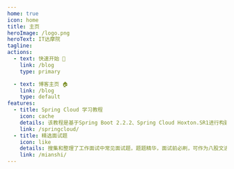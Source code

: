 ```yaml
---
home: true
icon: home
title: 主页
heroImage: /logo.png
heroText: IT达摩院
tagline: 
actions:
  - text: 快速开始 🌈
    link: /blog
    type: primary

  - text: 博客主页 🏠
    link: /blog 
    type: default 
features:
  - title: Spring Cloud 学习教程
    icon: cache
    details: 该教程是基于Spring Boot 2.2.2、Spring Cloud Hoxton.SR1进行构建，同时还包括了Spring Cloud Alibaba以及分布式事务Seata的讲解，涵盖大部分应用场景。
    link: /springcloud/
  - title: 精选面试题
    icon: like
    details: 搜集和整理了工作面试中常见面试题，题题精华，面试前必刷，可作为八股文进行背诵，涵盖了Java等绝大部分体系，助你斩获心仪的offer!！！
    link: /mianshi/
---
```

